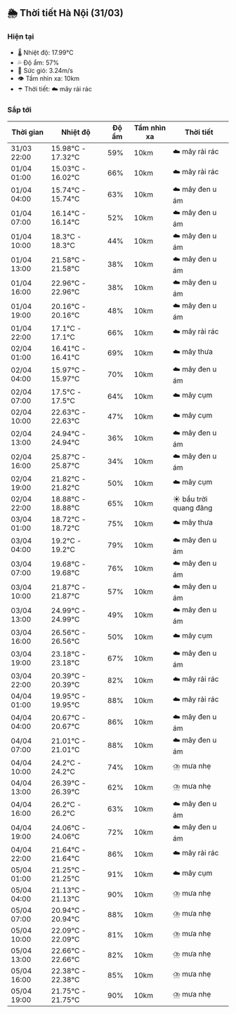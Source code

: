 ## 🌦️ Thời tiết Hà Nội (31/03)

### Hiện tại

- 🌡️ Nhiệt độ: 17.99℃
- 💦 Độ ẩm: 57%
- 💨 Sức gió: 3.24m/s
- 👁️ Tầm nhìn xa: 10km
- ☂️ Thời tiết: ☁️ mây rải rác

### Sắp tới

| Thời gian | Nhiệt độ | Độ ẩm | Tầm nhìn xa | Thời tiết |
| --- | --- | --- | --- | --- |
| 31/03 22:00 | 15.98℃ - 17.32℃ | 59% | 10km | ☁️ mây rải rác |
| 01/04 01:00 | 15.03℃ - 16.02℃ | 66% | 10km | ☁️ mây rải rác |
| 01/04 04:00 | 15.74℃ - 15.74℃ | 63% | 10km | ☁️ mây đen u ám |
| 01/04 07:00 | 16.14℃ - 16.14℃ | 52% | 10km | ☁️ mây đen u ám |
| 01/04 10:00 | 18.3℃ - 18.3℃ | 44% | 10km | ☁️ mây đen u ám |
| 01/04 13:00 | 21.58℃ - 21.58℃ | 38% | 10km | ☁️ mây đen u ám |
| 01/04 16:00 | 22.96℃ - 22.96℃ | 38% | 10km | ☁️ mây đen u ám |
| 01/04 19:00 | 20.16℃ - 20.16℃ | 48% | 10km | ☁️ mây đen u ám |
| 01/04 22:00 | 17.1℃ - 17.1℃ | 66% | 10km | ☁️ mây rải rác |
| 02/04 01:00 | 16.41℃ - 16.41℃ | 69% | 10km | ☁️ mây thưa |
| 02/04 04:00 | 15.97℃ - 15.97℃ | 70% | 10km | ☁️ mây đen u ám |
| 02/04 07:00 | 17.5℃ - 17.5℃ | 64% | 10km | ☁️ mây cụm |
| 02/04 10:00 | 22.63℃ - 22.63℃ | 47% | 10km | ☁️ mây cụm |
| 02/04 13:00 | 24.94℃ - 24.94℃ | 36% | 10km | ☁️ mây đen u ám |
| 02/04 16:00 | 25.87℃ - 25.87℃ | 34% | 10km | ☁️ mây đen u ám |
| 02/04 19:00 | 21.82℃ - 21.82℃ | 50% | 10km | ☁️ mây cụm |
| 02/04 22:00 | 18.88℃ - 18.88℃ | 65% | 10km | ☀️ bầu trời quang đãng |
| 03/04 01:00 | 18.72℃ - 18.72℃ | 75% | 10km | ☁️ mây thưa |
| 03/04 04:00 | 19.2℃ - 19.2℃ | 79% | 10km | ☁️ mây đen u ám |
| 03/04 07:00 | 19.68℃ - 19.68℃ | 76% | 10km | ☁️ mây đen u ám |
| 03/04 10:00 | 21.87℃ - 21.87℃ | 57% | 10km | ☁️ mây đen u ám |
| 03/04 13:00 | 24.99℃ - 24.99℃ | 49% | 10km | ☁️ mây đen u ám |
| 03/04 16:00 | 26.56℃ - 26.56℃ | 50% | 10km | ☁️ mây cụm |
| 03/04 19:00 | 23.18℃ - 23.18℃ | 67% | 10km | ☁️ mây đen u ám |
| 03/04 22:00 | 20.39℃ - 20.39℃ | 82% | 10km | ☁️ mây rải rác |
| 04/04 01:00 | 19.95℃ - 19.95℃ | 88% | 10km | ☁️ mây rải rác |
| 04/04 04:00 | 20.67℃ - 20.67℃ | 86% | 10km | ☁️ mây đen u ám |
| 04/04 07:00 | 21.01℃ - 21.01℃ | 88% | 10km | ☁️ mây đen u ám |
| 04/04 10:00 | 24.2℃ - 24.2℃ | 74% | 10km | ⛈️ mưa nhẹ |
| 04/04 13:00 | 26.39℃ - 26.39℃ | 62% | 10km | ⛈️ mưa nhẹ |
| 04/04 16:00 | 26.2℃ - 26.2℃ | 63% | 10km | ☁️ mây đen u ám |
| 04/04 19:00 | 24.06℃ - 24.06℃ | 72% | 10km | ☁️ mây đen u ám |
| 04/04 22:00 | 21.64℃ - 21.64℃ | 86% | 10km | ☁️ mây rải rác |
| 05/04 01:00 | 21.25℃ - 21.25℃ | 91% | 10km | ☁️ mây cụm |
| 05/04 04:00 | 21.13℃ - 21.13℃ | 90% | 10km | ⛈️ mưa nhẹ |
| 05/04 07:00 | 20.94℃ - 20.94℃ | 88% | 10km | ⛈️ mưa nhẹ |
| 05/04 10:00 | 22.09℃ - 22.09℃ | 81% | 10km | ⛈️ mưa nhẹ |
| 05/04 13:00 | 22.66℃ - 22.66℃ | 82% | 10km | ⛈️ mưa nhẹ |
| 05/04 16:00 | 22.38℃ - 22.38℃ | 85% | 10km | ⛈️ mưa nhẹ |
| 05/04 19:00 | 21.75℃ - 21.75℃ | 90% | 10km | ⛈️ mưa nhẹ |
